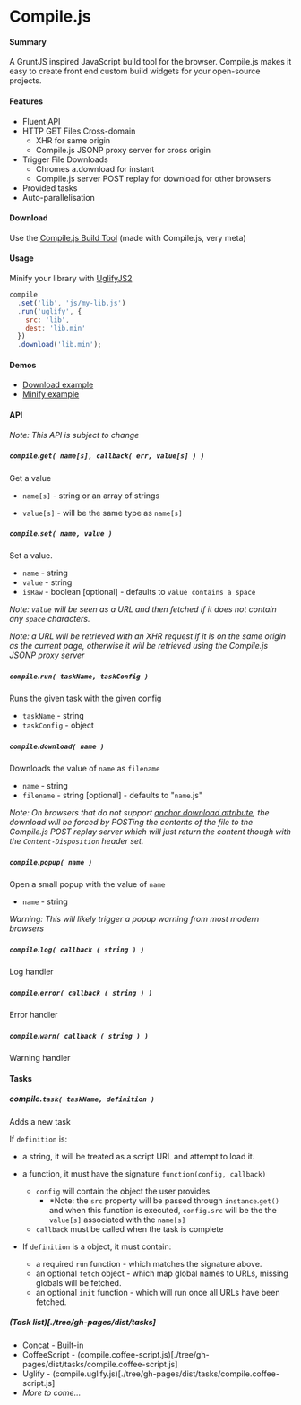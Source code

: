 Compile.js
=========

#### Summary

A GruntJS inspired JavaScript build tool for the browser.
Compile.js makes it easy to create front end custom build widgets for your open-source projects.

#### Features

* Fluent API
* HTTP GET Files Cross-domain
  * XHR for same origin
  * Compile.js JSONP proxy server for cross origin
* Trigger File Downloads
  * Chromes a.download for instant
  * Compile.js server POST replay for download for other browsers
* Provided tasks
* Auto-parallelisation

#### Download

Use the [Compile.js Build Tool](http://jpillora.com/compilejs/builder/index.html) (made with Compile.js, very meta)

#### Usage

Minify your library with [UglifyJS2](https://github.com/mishoo/UglifyJS2)

``` javascript
compile
  .set('lib', 'js/my-lib.js')
  .run('uglify', {
    src: 'lib',
    dest: 'lib.min'
  })
  .download('lib.min');
```

#### Demos

* [Download example](http://jpillora.com/compilejs/example/download.html)
* [Minify example](http://jpillora.com/compilejs/example/uglify.html)

#### API

*Note: This API is subject to change*

##### `compile`.`get( name[s], callback( err, value[s] ) )`

Get a value

* `name[s]` - string or an array of strings

* `value[s]` - will be the same type as `name[s]`

##### `compile`.`set( name, value )`

Set a value.

* `name` - string
* `value` - string
* `isRaw` - boolean [optional] - defaults to `value contains a space`

*Note: `value` will be seen as a URL and then fetched if
it does not contain any `space` characters.*

*Note: a URL will be retrieved with an XHR request if it is on the same origin as the current page, otherwise it will be retrieved using the Compile.js JSONP proxy server*

##### `compile`.`run( taskName, taskConfig )`

Runs the given task with the given config

* `taskName` - string
* `taskConfig` - object

##### `compile`.`download( name )`

Downloads the value of `name` as `filename`

* `name` - string
* `filename` - string [optional] - defaults to "`name`.js"

*Note: On browsers that do not support [anchor download attribute](http://caniuse.com/download), the download
will be forced by POSTing the contents of the file to the Compile.js POST replay server which
will just return the content though with the `Content-Disposition` header set.*

##### `compile`.`popup( name )`

Open a small popup with the value of `name`

* `name` - string

*Warning: This will likely trigger a popup warning from most modern browsers*

##### `compile`.`log( callback ( string ) )`

Log handler

##### `compile`.`error( callback ( string ) )`

Error handler

##### `compile`.`warn( callback ( string ) )`

Warning handler

#### Tasks

##### compile.`task( taskName, definition )`

Adds a new task

If `definition` is:

* a string, it will be treated as a script URL and attempt to load it.
* a function, it must have the signature `function(config, callback)`
  * `config` will contain the object the user provides
    * *Note: the `src` property will be passed through `instance`.`get()` and
      when this function is executed, `config.src` will be the the `value[s]`
      associated with the `name[s]`
  * `callback` must be called when the task is complete

* If `definition` is a object, it must contain:
  * a required `run` function - which matches the signature above.
  * an optional `fetch` object - which map global names to URLs, missing globals will be fetched.
  * an optional `init` function - which will run once all URLs have been fetched.

##### (Task list)[./tree/gh-pages/dist/tasks]

* Concat - Built-in
* CoffeeScript - (compile.coffee-script.js)[./tree/gh-pages/dist/tasks/compile.coffee-script.js]
* Uglify - (compile.uglify.js)[./tree/gh-pages/dist/tasks/compile.coffee-script.js]
* *More to come...*






